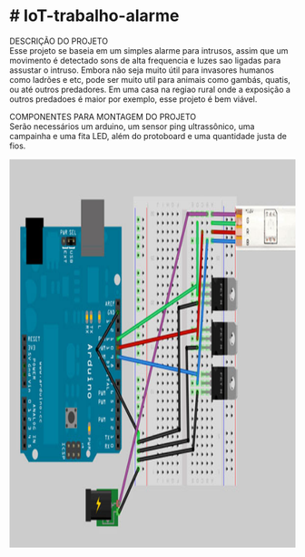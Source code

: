 <h1># IoT-trabalho-alarme</h1>
<p>DESCRI&Ccedil;&Atilde;O DO PROJETO<br />Esse projeto se baseia em um simples alarme para intrusos, assim que um movimento &eacute; detectado sons de alta frequencia e luzes sao ligadas para assustar o intruso. Embora n&atilde;o seja muito &uacute;til para invasores humanos como ladr&otilde;es e etc, pode ser muito util para animais como gamb&aacute;s, quatis, ou at&eacute; outros predadores. Em uma casa na regiao rural onde a exposi&ccedil;&atilde;o a outros predadoes &eacute; maior por exemplo, esse projeto &eacute; bem vi&aacute;vel.</p>
<p>COMPONENTES PARA MONTAGEM DO PROJETO<br />Ser&atilde;o necess&aacute;rios um arduino, um sensor ping ultrass&ocirc;nico, uma campainha e uma fita LED, al&eacute;m do protoboard e uma quantidade justa de fios. </p>
<p><img src="https://github.com/francisco-ribeiro1/Alarme-para-intrusos/blob/master/alarme_de_intruso/IoT.png" width="684" height="684" /></p>
